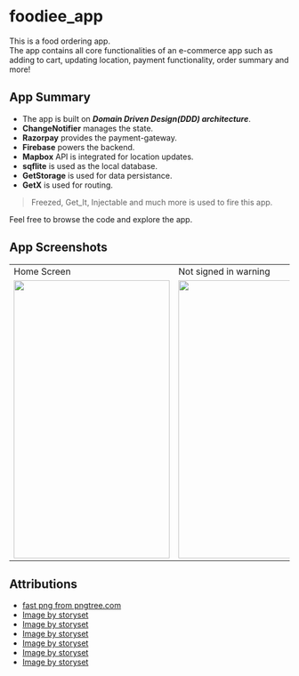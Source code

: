 # foodiee_app

This is a food ordering app.\
The app contains all core functionalities of an e-commerce app such as adding to cart, updating location, payment functionality, order summary and more!

## App Summary

- The app is built on ***Domain Driven Design(DDD) architecture***.
- **ChangeNotifier** manages the state.
- **Razorpay** provides the payment-gateway.
- **Firebase** powers the backend.
- **Mapbox** API is integrated for location updates.
- **sqflite** is used as the local database.
- **GetStorage** is used for data persistance.
- **GetX** is used for routing.
> Freezed, Get_It, Injectable and much more is used to fire this app.

Feel free to browse the code and explore the app.

## App Screenshots

<table>
  <tr>
    <td>Home Screen</td>
     <td>Not signed in warning</td>
     <td>Profile page if user not signed in</td>
  </tr>
  <tr>
    <td><img src="https://user-images.githubusercontent.com/113328135/199424182-723e0bab-50c1-4e9d-82ef-5b461be9f02d.jpeg" width=280 height=500></td>
    <td><img src="https://user-images.githubusercontent.com/113328135/199424385-e0a0761a-1253-4979-a4c2-2f071e77525b.jpeg" width=280 height=500></td>
    <td><img src="https://user-images.githubusercontent.com/113328135/199424625-4fb1757b-11a9-4e6b-916c-2f4b6a6a0bad.jpeg" width=280 height=500></td>
  </tr>
 </table>

## Attributions

- [fast png from pngtree.com](https://pngtree.com/so/fast)
- [Image by storyset](https://www.freepik.com/free-vector/mobile-login-concept-illustration_4957412.htm#query=sign%20in&position=2&from_view=search&track=sph)
- [Image by storyset](https://www.freepik.com/free-vector/add-cart-concept-illustration_7140769.htm#query=empty%20shopping%20cart&position=8&from_view=search)
- [Image by storyset](https://www.freepik.com/free-vector/file-searching-concept-illustration_5464326.htm#query=no%20data&position=4&from_view=search&track=sph)
- [Image by storyset](https://www.freepik.com/free-vector/no-data-concept-illustration_5928294.htm#query=no%20data&position=5&from_view=search&track=sph)
- [Image by storyset](https://www.freepik.com/free-vector/no-data-concept-illustration_5928296.htm#query=no%20data&position=12&from_view=search&track=sph)
- [Image by storyset](https://www.freepik.com/free-vector/current-location-concept-illustration_11641795.htm#query=location&position=33&from_view=search&track=sph)



